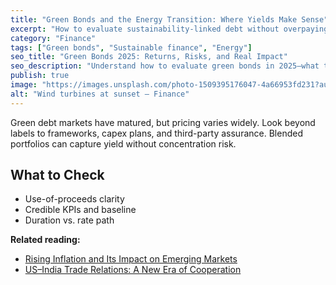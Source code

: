 ```yaml
---
title: "Green Bonds and the Energy Transition: Where Yields Make Sense"
excerpt: "How to evaluate sustainability-linked debt without overpaying for the label."
category: "Finance"
tags: ["Green bonds", "Sustainable finance", "Energy"]
seo_title: "Green Bonds 2025: Returns, Risks, and Real Impact"
seo_description: "Understand how to evaluate green bonds in 2025—what to read in frameworks, pricing, and actual climate impact."
publish: true
image: "https://images.unsplash.com/photo-1509395176047-4a66953fd231?auto=format&fit=crop&w=800&h=500&q=80"
alt: "Wind turbines at sunset – Finance"
---
```


Green debt markets have matured, but pricing varies widely. Look beyond labels to frameworks, capex plans, and third-party assurance.
Blended portfolios can capture yield without concentration risk.

## What to Check
- Use-of-proceeds clarity  
- Credible KPIs and baseline  
- Duration vs. rate path

**Related reading:**  
- [Rising Inflation and Its Impact on Emerging Markets](https://spherevista360.com/global-inflation-2025/)  
- [US–India Trade Relations: A New Era of Cooperation](https://spherevista360.com/us-india-trade-2025/)
